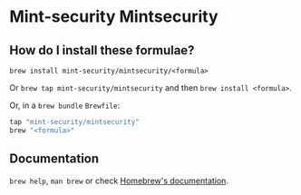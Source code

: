 # Mint-security Mintsecurity

## How do I install these formulae?

`brew install mint-security/mintsecurity/<formula>`

Or `brew tap mint-security/mintsecurity` and then `brew install <formula>`.

Or, in a `brew bundle` `Brewfile`:

```ruby
tap "mint-security/mintsecurity"
brew "<formula>"
```

## Documentation

`brew help`, `man brew` or check [Homebrew's documentation](https://docs.brew.sh).
